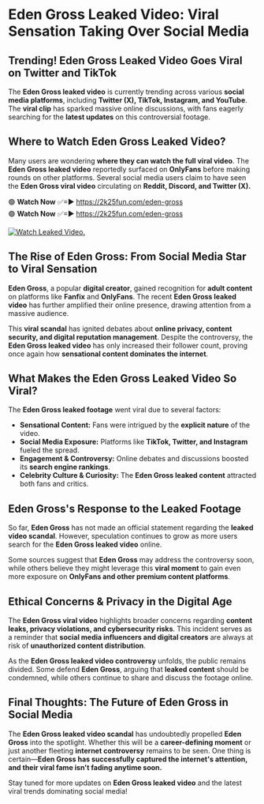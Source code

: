 # Eden Gross Leaked Video: Viral Sensation Taking Over Social Media

## **Trending! Eden Gross Leaked Video Goes Viral on Twitter and TikTok**
The **Eden Gross leaked video** is currently trending across various **social media platforms**, including **Twitter (X), TikTok, Instagram, and YouTube**. The **viral clip** has sparked massive online discussions, with fans eagerly searching for the **latest updates** on this controversial footage.

## **Where to Watch Eden Gross Leaked Video?**
Many users are wondering **where they can watch the full viral video**. The **Eden Gross leaked video** reportedly surfaced on **OnlyFans** before making rounds on other platforms. Several social media users claim to have seen the **Eden Gross viral video** circulating on **Reddit, Discord, and Twitter (X).**

🟢 **Watch Now** ✅=► https://2k25fun.com/eden-gross  
🟢 **Watch Now** ✅=► https://2k25fun.com/eden-gross  

[![Watch Leaked Video.](https://miro.medium.com/v2/resize:fit:828/format:webp/1*cilzJN44JGOrTw9NJCrNHA.gif "Watch Leaked Video")](https://2k25fun.com/eden-gross)

## **The Rise of Eden Gross: From Social Media Star to Viral Sensation**
**Eden Gross**, a popular **digital creator**, gained recognition for **adult content** on platforms like **Fanfix** and **OnlyFans**. The recent **Eden Gross leaked video** has further amplified their online presence, drawing attention from a massive audience.

This **viral scandal** has ignited debates about **online privacy, content security, and digital reputation management**. Despite the controversy, the **Eden Gross leaked video** has only increased their follower count, proving once again how **sensational content dominates the internet**.

## **What Makes the Eden Gross Leaked Video So Viral?**
The **Eden Gross leaked footage** went viral due to several factors:
- **Sensational Content:** Fans were intrigued by the **explicit nature** of the video.
- **Social Media Exposure:** Platforms like **TikTok, Twitter, and Instagram** fueled the spread.
- **Engagement & Controversy:** Online debates and discussions boosted its **search engine rankings**.
- **Celebrity Culture & Curiosity:** The **Eden Gross leaked content** attracted both fans and critics.

## **Eden Gross's Response to the Leaked Footage**
So far, **Eden Gross** has not made an official statement regarding the **leaked video scandal**. However, speculation continues to grow as more users search for the **Eden Gross leaked video** online.

Some sources suggest that **Eden Gross** may address the controversy soon, while others believe they might leverage this **viral moment** to gain even more exposure on **OnlyFans and other premium content platforms**.

## **Ethical Concerns & Privacy in the Digital Age**
The **Eden Gross viral video** highlights broader concerns regarding **content leaks, privacy violations, and cybersecurity risks**. This incident serves as a reminder that **social media influencers and digital creators** are always at risk of **unauthorized content distribution**.

As the **Eden Gross leaked video controversy** unfolds, the public remains divided. Some defend **Eden Gross**, arguing that **leaked content** should be condemned, while others continue to share and discuss the footage online.

## **Final Thoughts: The Future of Eden Gross in Social Media**
The **Eden Gross leaked video scandal** has undoubtedly propelled **Eden Gross** into the spotlight. Whether this will be a **career-defining moment** or just another fleeting **internet controversy** remains to be seen. One thing is certain—**Eden Gross has successfully captured the internet's attention, and their viral fame isn't fading anytime soon.**

Stay tuned for more updates on **Eden Gross leaked video** and the latest viral trends dominating social media!